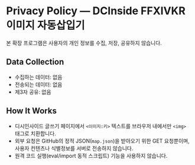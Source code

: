 # Privacy Policy — DCInside FFXIVKR 이미지 자동삽입기

본 확장 프로그램은 사용자의 개인 정보를 수집, 저장, 공유하지 않습니다.

## Data Collection
- 수집하는 데이터: 없음
- 전송되는 데이터: 없음
- 제3자 공유: 없음

## How It Works
- 디시인사이드 글쓰기 페이지에서 `<이미지:키>` 텍스트를 브라우저 내에서만 `<img>` 태그로 치환합니다.
- 외부 요청은 GitHub의 정적 JSON(`map.json`)을 받아오기 위한 GET 요청뿐이며, 사용자 컨텐츠나 식별정보를 서버로 전송하지 않습니다.
- 원격 코드 실행(eval/import 동적 스크립트) 기능을 사용하지 않습니다.
